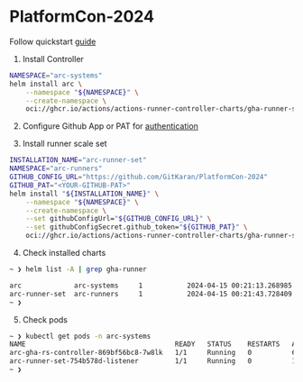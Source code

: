 # PlatformCon-2024

Follow quickstart [guide](https://docs.github.com/en/actions/hosting-your-own-runners/managing-self-hosted-runners-with-actions-runner-controller/quickstart-for-actions-runner-controller)

1. Install Controller
```sh
NAMESPACE="arc-systems"
helm install arc \
    --namespace "${NAMESPACE}" \
    --create-namespace \
    oci://ghcr.io/actions/actions-runner-controller-charts/gha-runner-scale-set-controller
```

2. Configure Github App or PAT for [authentication](https://docs.github.com/en/actions/hosting-your-own-runners/managing-self-hosted-runners-with-actions-runner-controller/authenticating-to-the-github-api#deploying-using-personal-access-token-classic-authentication)

3. Install runner scale set

```sh
INSTALLATION_NAME="arc-runner-set"
NAMESPACE="arc-runners"
GITHUB_CONFIG_URL="https://github.com/GitKaran/PlatformCon-2024"
GITHUB_PAT="<YOUR-GITHUB-PAT>"
helm install "${INSTALLATION_NAME}" \
    --namespace "${NAMESPACE}" \
    --create-namespace \
    --set githubConfigUrl="${GITHUB_CONFIG_URL}" \
    --set githubConfigSecret.github_token="${GITHUB_PAT}" \
    oci://ghcr.io/actions/actions-runner-controller-charts/gha-runner-scale-set
```

4. Check installed charts
```sh
~ ❯ helm list -A | grep gha-runner                                                                                                                                                                         ⎈ minikube

arc           	arc-systems 	1       	2024-04-15 00:21:13.268985 +0200 CEST	deployed	gha-runner-scale-set-controller-0.9.0	0.9.0
arc-runner-set	arc-runners 	1       	2024-04-15 00:21:43.728409 +0200 CEST	deployed	gha-runner-scale-set-0.9.0           	0.9.0
~ ❯
```

5. Check pods
   
```sh
~ ❯ kubectl get pods -n arc-systems                                                                                                                                                                        ⎈ minikube
NAME                                     READY   STATUS    RESTARTS   AGE
arc-gha-rs-controller-869bf56bc8-7w8lk   1/1     Running   0          6m36s
arc-runner-set-754b578d-listener         1/1     Running   0          151m
~ ❯
   
```
